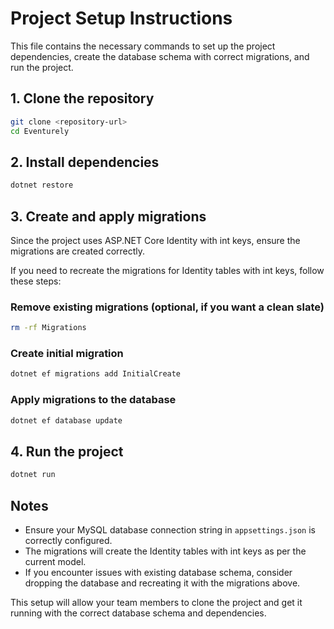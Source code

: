 # Project Setup Instructions

This file contains the necessary commands to set up the project dependencies, create the database schema with correct migrations, and run the project.

## 1. Clone the repository

```bash
git clone <repository-url>
cd Eventurely
```

## 2. Install dependencies

```bash
dotnet restore
```

## 3. Create and apply migrations

Since the project uses ASP.NET Core Identity with int keys, ensure the migrations are created correctly.

If you need to recreate the migrations for Identity tables with int keys, follow these steps:

### Remove existing migrations (optional, if you want a clean slate)

```bash
rm -rf Migrations
```

### Create initial migration

```bash
dotnet ef migrations add InitialCreate
```

### Apply migrations to the database

```bash
dotnet ef database update
```

## 4. Run the project

```bash
dotnet run
```

## Notes

- Ensure your MySQL database connection string in `appsettings.json` is correctly configured.
- The migrations will create the Identity tables with int keys as per the current model.
- If you encounter issues with existing database schema, consider dropping the database and recreating it with the migrations above.

This setup will allow your team members to clone the project and get it running with the correct database schema and dependencies.
